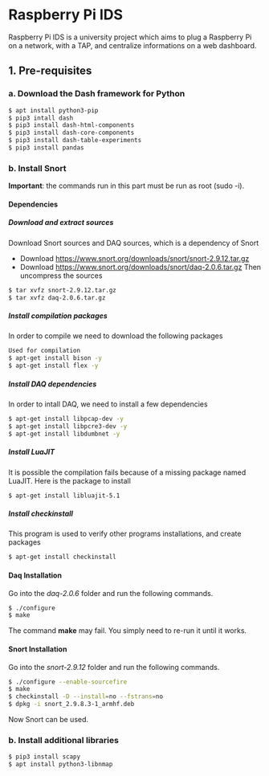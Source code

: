# Raspberry Pi IDS
Raspberry Pi IDS is a university project which aims to plug a Raspberry Pi on a network, with a TAP, and centralize informations on a web dashboard.



## 1. Pre-requisites

### a. Download the Dash framework for Python
``` sh
$ apt install python3-pip
$ pip3 intall dash
$ pip3 install dash-html-components
$ pip3 install dash-core-components
$ pip3 install dash-table-experiments
$ pip3 install pandas
```

### b. Install Snort
**Important**: the commands run in this part must be run as root (sudo -i).
#### Dependencies
##### Download and extract sources
Download Snort sources and DAQ sources, which is a dependency of Snort
- Download https://www.snort.org/downloads/snort/snort-2.9.12.tar.gz
- Download https://www.snort.org/downloads/snort/daq-2.0.6.tar.gz
Then uncompress the sources
``` sh
$ tar xvfz snort-2.9.12.tar.gz
$ tar xvfz daq-2.0.6.tar.gz
```
##### Install compilation packages
In order to compile we need to download the following packages
``` sh
Used for compilation
$ apt-get install bison -y
$ apt-get install flex -y
```

##### Install DAQ dependencies
In order to intall DAQ, we need to install a few dependencies
``` sh
$ apt-get install libpcap-dev -y
$ apt-get install libpcre3-dev -y
$ apt-get install libdumbnet -y
```

##### Install LuaJIT
It is possible the compilation fails because of a missing package named LuaJIT. Here is the package to install
``` sh
$ apt-get install libluajit-5.1
```

##### Install checkinstall
This program is used to verify other programs installations, and create packages
``` sh
$ apt-get install checkinstall
```

#### Daq Installation
Go into the *daq-2.0.6* folder and run the following commands.
``` sh
$ ./configure
$ make
```
The command **make** may fail. You simply need to re-run it until it works.

#### Snort Installation
Go into the *snort-2.9.12* folder and run the following commands.
``` sh
$ ./configure --enable-sourcefire
$ make
$ checkinstall -D --install=no --fstrans=no
$ dpkg -i snort_2.9.8.3-1_armhf.deb
```

Now Snort can be used.

### b. Install additional libraries
``` sh
$ pip3 install scapy
$ apt install python3-libnmap
```
